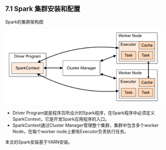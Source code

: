 ## 7.1 Spark 集群安装和配置

Spark的集群架构图

![](/assets7/7.1.1_0.png)

* Driver Program就是程序员所设计的Spark程序，在Spark程序中必须定义SparkContext，它是开发Spark应用程序的入口。
* SparkContext通过Cluster Manager管理整个集群，集群中包含多个worker Node，在每个worker node上都有Executor负责执行任务。

本文的Spark安装基于YARN安装。



